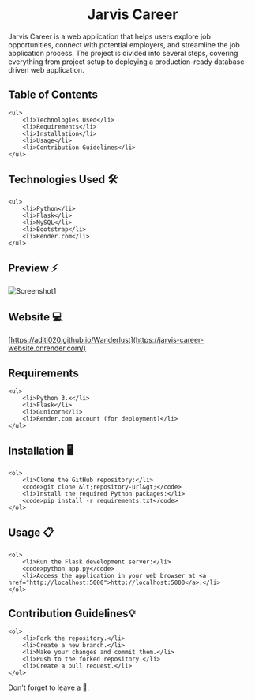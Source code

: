 ##
<h1 align="center">Jarvis Career</h1>

<p>Jarvis Career is a web application that helps users explore job opportunities, connect with potential employers, and streamline the job application process. The project is divided into several steps, covering everything from project setup to deploying a production-ready database-driven web application.</p>

## Table of Contents
    <ul>
        <li>Technologies Used</li>
        <li>Requirements</li>
        <li>Installation</li>
        <li>Usage</li>
        <li>Contribution Guidelines</li>
    </ul>

## Technologies Used 🛠️
    <ul>
        <li>Python</li>
        <li>Flask</li>
        <li>MySQL</li>
        <li>Bootstrap</li>
        <li>Render.com</li>
    </ul>

## Preview ⚡️
<p align="center">
  
<img src="![image](https://github.com/Aditi020/Career-Website/assets/92170627/4c5d9447-a105-431c-8804-f484b6b35234)
" alt="Screenshot1">
</p>


## Website 💻
[https://aditi020.github.io/Wanderlust](https://jarvis-career-website.onrender.com/)
<br>
## Requirements
    <ul>
        <li>Python 3.x</li>
        <li>Flask</li>
        <li>Gunicorn</li>
        <li>Render.com account (for deployment)</li>
    </ul>

## Installation 🖥️
    <ol>
        <li>Clone the GitHub repository:</li>
        <code>git clone &lt;repository-url&gt;</code>
        <li>Install the required Python packages:</li>
        <code>pip install -r requirements.txt</code>
    </ol>

## Usage 📋
    <ol>
        <li>Run the Flask development server:</li>
        <code>python app.py</code>
        <li>Access the application in your web browser at <a href="http://localhost:5000">http://localhost:5000</a>.</li>
    </ol>

## Contribution Guidelines💡
    <ol>
        <li>Fork the repository.</li>
        <li>Create a new branch.</li>
        <li>Make your changes and commit them.</li>
        <li>Push to the forked repository.</li>
        <li>Create a pull request.</li>
    </ol>

Don't forget to leave a 🌟.

</body>
</html>
